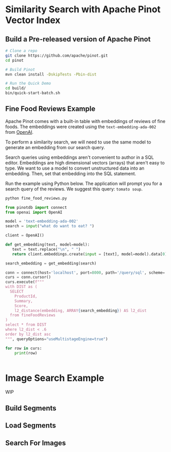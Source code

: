 # Similarity Search with Apache Pinot Vector Index


## Build a Pre-released version of Apache Pinot

```bash
# Clone a repo
git clone https://github.com/apache/pinot.git
cd pinot

# Build Pinot
mvn clean install -DskipTests -Pbin-dist

# Run the Quick Demo
cd build/
bin/quick-start-batch.sh
```

## Fine Food Reviews Example

Apache Pinot comes with a built-in table with embeddings of reviews of fine foods. The embeddings were created using the `text-embedding-ada-002` from [OpenAI](https://platform.openai.com/docs/guides/embeddings/embedding-models).

To perform a similarity search, we will need to use the same model to generate an embedding from our search query.

Search queries using embeddings aren't convenient to author in a SQL editor. Embeddings are high dimensional vectors (arrays) that aren't easy to type. We want to use a model to convert unstructured data into an embedding. Then, set that embedding into the SQL statement.

Run the example using Python below. The application will prompt you for a search query of the reviews. We suggest this query: `tomato soup`. 

```bash
python fine_food_reviews.py
```

```python
from pinotdb import connect
from openai import OpenAI

model = 'text-embedding-ada-002'
search = input("what do want to eat? ")

client = OpenAI()

def get_embedding(text, model=model):
   text = text.replace("\n", " ")
   return client.embeddings.create(input = [text], model=model).data[0].embedding

search_embedding = get_embedding(search)

conn = connect(host='localhost', port=8000, path='/query/sql', scheme='http')
curs = conn.cursor()
curs.execute(f"""
with DIST as (
  SELECT 
    ProductId, 
    Summary, 
    Score,
    l2_distance(embedding, ARRAY{search_embedding}) AS l2_dist
  from fineFoodReviews
)
select * from DIST
where l2_dist < .6
order by l2_dist asc
""", queryOptions="useMultistageEngine=true")

for row in curs:
    print(row)



```

# Image Search Example

WIP

## Build Segments


## Load Segments


## Search For Images

